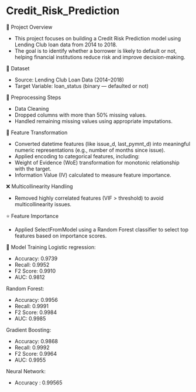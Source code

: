 # Credit_Risk_Prediction

📌 Project Overview
- This project focuses on building a Credit Risk Prediction model using Lending Club loan data from 2014 to 2018. 
- The goal is to identify whether a borrower is likely to default or not, helping financial institutions reduce risk and improve decision-making.

📂 Dataset
- Source: Lending Club Loan Data (2014–2018)
- Target Variable: loan_status (binary — defaulted or not)

🔧 Preprocessing Steps
- Data Cleaning
- Dropped columns with more than 50% missing values.
- Handled remaining missing values using appropriate imputations.

📅 Feature Transformation
- Converted datetime features (like issue_d, last_pymnt_d) into meaningful numeric representations (e.g., number of months since issue).
- Applied encoding to categorical features, including:
- Weight of Evidence (WoE) transformation for monotonic relationship with the target.
- Information Value (IV) calculated to measure feature importance.
  
❌ Multicollinearity Handling
- Removed highly correlated features (VIF > threshold) to avoid multicollinearity issues.

⭐ Feature Importance
- Applied SelectFromModel using a Random Forest classifier to select top features based on importance scores.

🧠 Model Training
Logistic regression:
- Accuracy: 0.9739
- Recall: 0.9952
- F2 Score: 0.9910
- AUC: 0.9812

Random Forest:
- Accuracy: 0.9956
- Recall: 0.9991
- F2 Score: 0.9984
- AUC: 0.9985

Gradient Boosting:
- Accuracy: 0.9868
- Recall: 0.9992
- F2 Score: 0.9964
- AUC: 0.9955

Neural Network:
- Accuracy : 0.99565
